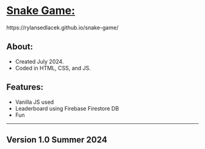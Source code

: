 <h1><u>Snake Game:</u></h1>
https://rylansedlacek.github.io/snake-game/
<h2>About:</h2>

- Created July 2024.
- Coded in HTML, CSS, and JS.

<h2>Features:</h2>

- Vanilla JS used
- Leaderboard using Firebase Firestore DB
- Fun
---------------------------------------------------------------
<h2>Version 1.0 Summer 2024</h2>

